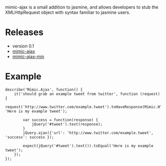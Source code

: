 mimic-ajax is a small addition to jasmine, and allows developers to stub the XMLHttpRequest object with syntax familiar to jasmine users.

Releases
========

* version 0.1
 * [mimic-ajax](https://raw.github.com/azzamallow/mimic-ajax/master/release/mimic.ajax.0.1.js)
 * [mimic-ajax-min](https://raw.github.com/azzamallow/mimic-ajax/master/release/mimic.ajax.0.1-min.js)

Example
======

	describe('Mimic.Ajax', function() {
		it('should grab an example tweet from twitter', function (request) {
			request('http://www.twitter.com/example.tweet').toHaveResponse(Mimic.HTTP.SUCCESS, 'Here is my example tweet');
		
			var success = function(response) {
				jQuery('#tweet').text(response);
			}
			jQuery.ajax({'url': 'http://www.twitter.com/example.tweet', 'success': success });

			expect(jQuery('#tweet').text()).toEqual('Here is my example tweet');
		});	
	});